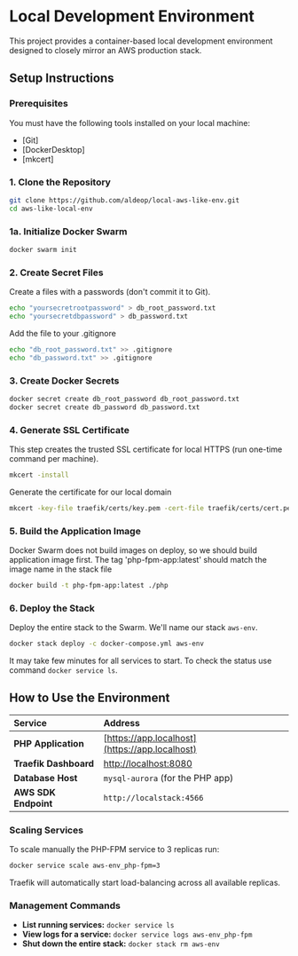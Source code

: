# Local Development Environment

This project provides a container-based local development environment designed to closely mirror an AWS production stack. 

## Setup Instructions

### Prerequisites

You must have the following tools installed on your local machine:
* [Git]
* [DockerDesktop]
* [mkcert]

### 1. Clone the Repository

```bash
git clone https://github.com/aldeop/local-aws-like-env.git
cd aws-like-local-env
```


### 1a. Initialize Docker Swarm

```bash
docker swarm init
```

### 2. Create Secret Files

Create a files with a passwords (don't commit it to Git).
```bash
echo "yoursecretrootpassword" > db_root_password.txt
echo "yoursecretdbpassword" > db_password.txt
```

Add the file to your .gitignore
```bash
echo "db_root_password.txt" >> .gitignore
echo "db_password.txt" >> .gitignore 
```

### 3. Create Docker Secrets
```bash
docker secret create db_root_password db_root_password.txt
docker secret create db_password db_password.txt
```

### 4. Generate SSL Certificate

This step creates the trusted SSL certificate for local HTTPS (run one-time command per machine).
```bash
mkcert -install
```

Generate the certificate for our local domain
```bash
mkcert -key-file traefik/certs/key.pem -cert-file traefik/certs/cert.pem "app.localhost"
```

### 5. Build the Application Image

Docker Swarm does not build images on deploy, so we should build application image first.
The tag 'php-fpm-app:latest' should match the image name in the stack file
```bash
docker build -t php-fpm-app:latest ./php
```

### 6. Deploy the Stack

Deploy the entire stack to the Swarm. We'll name our stack `aws-env`.
```bash
docker stack deploy -c docker-compose.yml aws-env
```

It may take few minutes for all services to start. 
To check the status use command `docker service ls`.


## How to Use the Environment

|        Service        |                      Address                   |
|:----------------------|:-----------------------------------------------|
| **PHP Application**   | [https://app.localhost](https://app.localhost) |
| **Traefik Dashboard** | [http://localhost:8080](http://localhost:8080) |
| **Database Host**     | `mysql-aurora` (for the PHP app)               |
| **AWS SDK Endpoint**  | `http://localstack:4566`                       |


### Scaling Services

To scale manually the PHP-FPM service to 3 replicas run:
```bash
docker service scale aws-env_php-fpm=3
```

Traefik will automatically start load-balancing across all available replicas.

### Management Commands

* **List running services:** `docker service ls`
* **View logs for a service:** `docker service logs aws-env_php-fpm`
* **Shut down the entire stack:** `docker stack rm aws-env`

